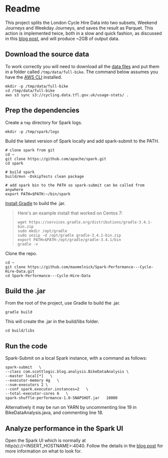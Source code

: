 # Readme
This project splits the London Cycle Hire Data into two subsets, Weekend Journeys and Weekday Journeys, and saves the result as Parquet. This action is implemented twice, both in a slow and quick fashion, as discussed in this [blog post](https://matdeb-sl.github.io/blog/2018/03/20/apache-spark-performance.html), and will produce ~2GB of output data.

## Download the source data

To work correctly you will need to download all the [data files](http://cycling.data.tfl.gov.uk/) and put them in a folder called `/tmp/data/full-bike`. The command below assumes you have the [AWS CLI](https://docs.aws.amazon.com/cli/latest/userguide/installing.html) installed.

```
mkdir -p /tmp/data/full-bike
cd /tmp/data/full-bike
aws s3 sync s3://cycling.data.tfl.gov.uk/usage-stats/ .
```

## Prep the dependencies


Create a `tmp` directory for Spark logs.

```
mkdir -p /tmp/spark/logs
```

Build the latest version of Spark locally and add spark-submit to the PATH.

```
# clone spark from git
cd ~
git clone https://github.com/apache/spark.git
cd spark

# build spark
build/mvn -DskipTests clean package

# add spark bin to the PATH so spark-submit can be called from anywhere
export PATH=$PATH:~/bin/spark
```

[Install Gradle](https://gradle.org/install/) to build the .jar.

> Here's an example install that worked on Centos 7:
> ```
> wget https://services.gradle.org/distributions/gradle-3.4.1-bin.zip
> sudo mkdir /opt/gradle
> sudo unzip -d /opt/gradle gradle-3.4.1-bin.zip
> export PATH=$PATH:/opt/gradle/gradle-3.4.1/bin
> gradle -v
> ```

Clone the repo.

```
cd ~
git clone https://github.com/maxmelnick/Spark-Performance---Cycle-Hire-Data.git
cd Spark-Performance---Cycle-Hire-Data
```

## Build the .jar

From the root of the project, use Gradle to build the .jar.

```
gradle build
```

This will create the .jar in the build/libs folder.

```
cd build/libs
```

## Run the code

Spark-Submit on a local Spark instance, with a command as follows:

```
spark-submit   \
--class com.scottlogic.blog.analysis.BikeDataAnalysis \
--master local[*]   \
--executor-memory 4g   \
--num-executors 2 \
--conf spark.executor.instances=2   \
--total-executor-cores 6   \
spark-shuffle-performance-1.0-SNAPSHOT.jar   10000
```

Alternatively it may be run on YARN by uncommenting line 19 in BikeDataAnalysis.java, and commenting line 18.


## Analyze performance in the Spark UI

Open the Spark UI which is normally at http(s)://<INSERT_HOSTNAME>:4040. Follow the details in the [blog post](https://matdeb-sl.github.io/blog/2018/03/20/apache-spark-performance.html) for more information on what to look for.
